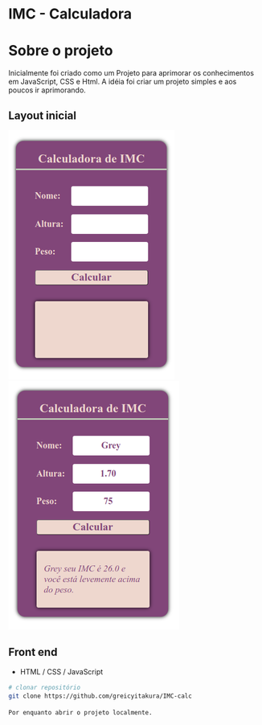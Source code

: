 # IMC - Calculadora 

# Sobre o projeto
Inicialmente foi criado como um Projeto para aprimorar os conhecimentos em JavaScript, CSS e Html.
A idéia foi criar um projeto simples e aos poucos ir aprimorando.

## Layout inicial
![Layout da calculadora](https://github.com/greicyitakura/IMC-calc/blob/master/assets/calc.png)
![Layout do resultado](https://github.com/greicyitakura/IMC-calc/blob/master/assets/result.png)


## Front end
- HTML / CSS / JavaScript

```bash
# clonar repositório
git clone https://github.com/greicyitakura/IMC-calc

Por enquanto abrir o projeto localmente.
